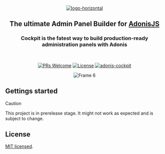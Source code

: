 <div align="center">
<br/>
  
[![logo-horizontal](https://github.com/user-attachments/assets/59cdebd2-9f69-4431-9dfa-5784f2ea49a8)](https://adonis-cockpit.com)

## The ultimate Admin Panel Builder for [AdonisJS](https://adonisjs.com/)

### Cockpit is the fatest way to build production-ready administration panels with Adonis

<br/>
</div>

<div align="center">

[![PRs Welcome](https://img.shields.io/badge/PRs-Are%20welcome-brightgreen.svg?style=flat-square)](https://makeapullrequest.com) [![License](https://img.shields.io/github/license/FriendsOfAdonis/magnify?label=License&style=flat-square)](LICENCE) [![adonis-cockpit](https://img.shields.io/npm/v/adonis-cockpit?style=flat-square)](https://www.npmjs.com/package/adonis-cockpit)

![Frame 6](https://github.com/user-attachments/assets/f3c227ae-7754-483d-bfa1-3229ed15f4fb)

</div>

## Gettings started

> [!CAUTION]
> This project is in prerelease stage. It might not work as expected and is subject to change.

## License

[MIT licensed](LICENSE.md).
